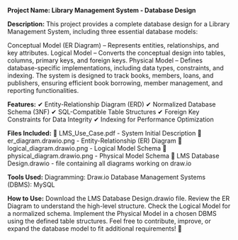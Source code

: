 **Project Name: Library Management System - Database Design**

**Description:**
This project provides a complete database design for a Library Management System, including three essential database models:

Conceptual Model (ER Diagram) – Represents entities, relationships, and key attributes.
Logical Model – Converts the conceptual design into tables, columns, primary keys, and foreign keys.
Physical Model – Defines database-specific implementations, including data types, constraints, and indexing.
The system is designed to track books, members, loans, and publishers, ensuring efficient book borrowing, member management, and reporting functionalities.

**Features:**
✔ Entity-Relationship Diagram (ERD)
✔ Normalized Database Schema (3NF)
✔ SQL-Compatible Table Structures
✔ Foreign Key Constraints for Data Integrity
✔ Indexing for Performance Optimization

**Files Included:**
📌 LMS_Use_Case.pdf - System Initial Description
📌 er_diagram.drawio.png - Entity-Relationship (ER) Diagram
📌 logical_diagram.drawio.png - Logical Model Schema
📌 physical_diagram.drawio.png - Physical Model Schema
📌 LMS Database Design.drawio - file containing all diagrams working on draw.io

**Tools Used:**
Diagramming: Draw.io
Database Management Systems (DBMS): MySQL

**How to Use:**
Download the LMS Database Design.drawio file.
Review the ER Diagram to understand the high-level structure.
Check the Logical Model for a normalized schema.
Implement the Physical Model in a chosen DBMS using the defined table structures.
Feel free to contribute, improve, or expand the database model to fit additional requirements! 🚀

